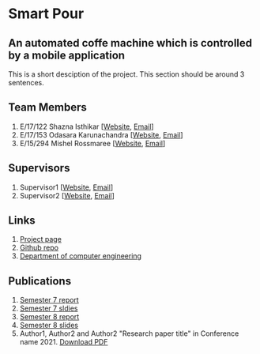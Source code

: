 
[//]: # (Please refer the instructions in below URL for the configurations)
[//]: # (https://projects.ce.pdn.ac.lk/docs/how-to-add-a-project)

# Smart Pour

## An automated coffe machine which is controlled by a mobile application

This is a short desciption of the project. This section should be around 3 sentences.

## Team Members
1. E/17/122 Shazna Isthikar [[Website](http://www.ce.pdn.ac.lk/e15-batch/), [Email](mailto:e17122@eng.pdn.ac.lk)]
2. E/17/153 Odasara Karunachandra [[Website](http://www.ce.pdn.ac.lk/e15-batch/), [Email](mailto:e17153@eng.pdn.ac.lk)]
3. E/15/294 Mishel Rossmaree [[Website](http://www.ce.pdn.ac.lk/e15-batch/), [Email](mailto:e17294@eng.pdn.ac.lk)]


## Supervisors
1. Supervisor1 [[Website](http://www.ce.pdn.ac.lk/academic-staff/), [Email](mailto:lecturer@ce.pdn.ac.lk)]
2. Supervisor2 [[Website](http://www.ce.pdn.ac.lk/academic-staff/), [Email](mailto:lecturer@ce.pdn.ac.lk)]


## Links

1. [Project page](https://cepdnaclk.github.io/e15-4yp-minimal-template)
2. [Github repo](https://github.com/cepdnaclk/e15-4yp-minimal-template)
3. [Department of computer engineering](http://ce.pdn.ac.lk)


## Publications
1. [Semester 7 report](https://cepdnaclk.github.io/e15-4yp-minimal-template)
2. [Semester 7 sldies](https://cepdnaclk.github.io/e15-4yp-minimal-template)
3. [Semester 8 report](https://cepdnaclk.github.io/e15-4yp-minimal-template)
4. [Semester 8 slides](https://cepdnaclk.github.io/e15-4yp-minimal-template)
5. Author1, Author2 and Author2 "Research paper title" in Conference name 2021. [Download PDF ](https://cepdnaclk.github.io/e15-4yp-minimal-template)
